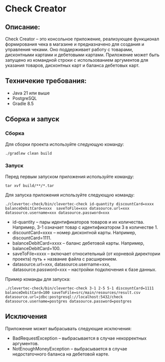 # Check Creator

## Описание:

Check Creator – это консольное приложение, реализующее функционал формирования чека в магазине и предназначено для создания и управления чеками. Оно поддерживает работу с товарами, дисконтными картами и дебетовыми картами. Приложение может быть запущено из командной строки с использованием аргументов для указания товаров, дисконтных карт и баланса дебетовых карт.

## Техничекие требования:

- Java 21 или выше
- PostgreSQL
- Gradle 8.5

## Сборка и запуск

### Сборка

Для сборки проекта используйте следующую команду:

    ./gradlew clean build

### Запуск
Перед первым запуском приложения используйте команду:

    tar xvf build/**/*.tar

Для запуска приложения используйте следующую команду:

    ./clevertec-check/bin/clevertec-check id-quantity discountCard=хххх balanceDebitCard=хххх  saveToFile=xxx datasource.url=ххх datasource.username=ххх datasource.password=ххх


* id-quantity – пары идентификаторов товаров и их количества. Например, 3-1 означает товар с идентификатором 3 в количестве 1. 
* discountCard=xxxx – номер дисконтной карты. Например, discountCard=1111. 
* balanceDebitCard=xxxx – баланс дебетовой карты. Например, balanceDebitCard=100.
* saveToFile=xxxx – включает относительный (от корневой директории проекта) путь + название файла с расширением.
* datasource.url=ххх, datasource.username=ххх, datasource.password=ххх – настройки подключения к базе данных.

Пример команды для запуска:

    ./clevertec-check/bin/clevertec-check 3-1 2-5 5-1 discountCard=1111 balanceDebitCard=100 saveToFile=src/main/resources/result.csv datasource.url=jdbc:postgresql://localhost:5432/check datasource.username=postgres datasource.password=postgres    

## Исключения
Приложение может выбрасывать следующие исключения:
- BadRequestException – выбрасывается в случае некорректных аргументов. 
- NotEnoughMoneyException – выбрасывается в случае недостаточного баланса на дебетовой карте.
